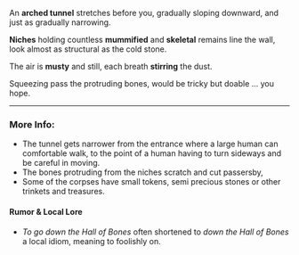 An **arched tunnel** stretches before you, gradually sloping downward, and just as gradually narrowing. 

**Niches** holding countless **mummified** and **skeletal** remains line the wall, look almost as structural as the cold stone.  

The air is **musty** and still, each breath **stirring** the dust.

Squeezing pass the protruding bones, would be tricky but doable ... you hope. 

---

### More Info:

* The tunnel gets narrower from the entrance where a large human can comfortable walk, to the point of a human having to turn sideways and be careful in moving.
* The bones protruding from the niches scratch and cut passersby,
* Some of the corpses have small tokens, semi precious stones or other trinkets and treasures.

#### Rumor & Local Lore

* *To go down the Hall of Bones* often shortened to *down the Hall of Bones* a local idiom, meaning to foolishly on. 
